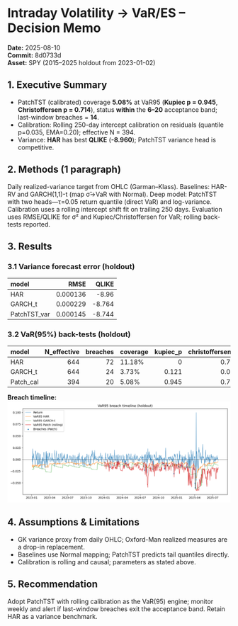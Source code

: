 # Intraday Volatility → VaR/ES – Decision Memo

**Date:** 2025-08-10  
**Commit:** 8d0733d  
**Asset:** SPY (2015–2025 holdout from 2023-01-02)

## 1. Executive Summary
- PatchTST (calibrated) coverage **5.08%** at VaR95 (**Kupiec p = 0.945**, **Christoffersen p = 0.714**), status **within** the **6–20** acceptance band; last-window breaches = **14**.
- Calibration: Rolling 250-day intercept calibration on residuals (quantile p=0.035, EMA=0.20); effective N = 394.
- Variance: **HAR** has best **QLIKE** (**-8.960**); PatchTST variance head is competitive.

## 2. Methods (1 paragraph)
Daily realized-variance target from OHLC (Garman–Klass). Baselines: HAR-RV and GARCH(1,1)-t (map σ̂→VaR with Normal). Deep model: PatchTST with two heads—τ=0.05 return quantile (direct VaR) and log-variance. Calibration uses a rolling intercept shift fit on trailing 250 days. Evaluation uses RMSE/QLIKE for σ² and Kupiec/Christoffersen for VaR; rolling back-tests reported.

## 3. Results
### 3.1 Variance forecast error (holdout)
| model        |     RMSE |   QLIKE |
|:-------------|---------:|--------:|
| HAR          | 0.000136 |  -8.96  |
| GARCH_t      | 0.000229 |  -8.764 |
| PatchTST_var | 0.000145 |  -8.744 |

### 3.2 VaR(95%) back-tests (holdout)
| model     |   N_effective |   breaches | coverage   |   kupiec_p |   christoffersen_p |   breaches_lastN | band_95pct   | status_95pct   |
|:----------|--------------:|-----------:|:-----------|-----------:|-------------------:|-----------------:|:-------------|:---------------|
| HAR       |           644 |         72 | 11.18%     |      0     |              0.762 |               33 | 6–20         | too_many       |
| GARCH_t   |           644 |         24 | 3.73%      |      0.121 |              0.034 |               12 | 6–20         | within         |
| Patch_cal |           394 |         20 | 5.08%      |      0.945 |              0.714 |               14 | 6–20         | within         |

**Breach timeline:**  
![VaR95 breaches](../figs/var_breach_timeline.png)

## 4. Assumptions & Limitations
- GK variance proxy from daily OHLC; Oxford-Man realized measures are a drop-in replacement.
- Baselines use Normal mapping; PatchTST predicts tail quantiles directly.
- Calibration is rolling and causal; parameters as stated above.

## 5. Recommendation
Adopt PatchTST with rolling calibration as the VaR(95) engine; monitor weekly and alert if last-window breaches exit the acceptance band. Retain HAR as a variance benchmark.
